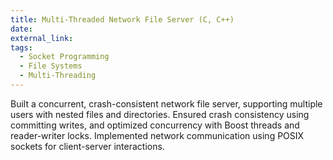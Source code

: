 ```yaml
---
title: Multi-Threaded Network File Server (C, C++)
date:
external_link:
tags:
  - Socket Programming
  - File Systems
  - Multi-Threading
---
```


Built a concurrent, crash-consistent network file server, supporting multiple users with nested files and directories. Ensured crash consistency using committing writes, and optimized concurrency with Boost threads and reader-writer locks. Implemented network communication using POSIX sockets for client-server interactions.

<!--more-->
